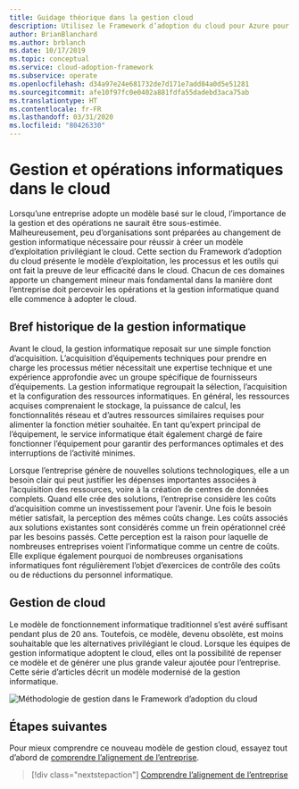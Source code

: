 ```yaml
---
title: Guidage théorique dans la gestion cloud
description: Utilisez le Framework d’adoption du cloud pour Azure pour découvrir le modèle d’exploitation, les processus et les outils qui ont fait la preuve de leur efficacité dans le cloud.
author: BrianBlanchard
ms.author: brblanch
ms.date: 10/17/2019
ms.topic: conceptual
ms.service: cloud-adoption-framework
ms.subservice: operate
ms.openlocfilehash: d34a97e24e681732de7d171e7add84a0d5e51281
ms.sourcegitcommit: afe10f97fc0e0402a881fdfa55dadebd3aca75ab
ms.translationtype: HT
ms.contentlocale: fr-FR
ms.lasthandoff: 03/31/2020
ms.locfileid: "80426330"
---
```

# <a name="it-management-and-operations-in-the-cloud"></a>Gestion et opérations informatiques dans le cloud

Lorsqu’une entreprise adopte un modèle basé sur le cloud, l’importance de la gestion et des opérations ne saurait être sous-estimée. Malheureusement, peu d’organisations sont préparées au changement de gestion informatique nécessaire pour réussir à créer un modèle d’exploitation privilégiant le cloud. Cette section du Framework d’adoption du cloud présente le modèle d’exploitation, les processus et les outils qui ont fait la preuve de leur efficacité dans le cloud. Chacun de ces domaines apporte un changement mineur mais fondamental dans la manière dont l’entreprise doit percevoir les opérations et la gestion informatique quand elle commence à adopter le cloud.

## <a name="brief-history-of-it-management"></a>Bref historique de la gestion informatique

Avant le cloud, la gestion informatique reposait sur une simple fonction d’acquisition. L’acquisition d’équipements techniques pour prendre en charge les processus métier nécessitait une expertise technique et une expérience approfondie avec un groupe spécifique de fournisseurs d’équipements. La gestion informatique regroupait la sélection, l’acquisition et la configuration des ressources informatiques. En général, les ressources acquises comprenaient le stockage, la puissance de calcul, les fonctionnalités réseau et d’autres ressources similaires requises pour alimenter la fonction métier souhaitée. En tant qu’expert principal de l’équipement, le service informatique était également chargé de faire fonctionner l’équipement pour garantir des performances optimales et des interruptions de l’activité minimes.

Lorsque l’entreprise génère de nouvelles solutions technologiques, elle a un besoin clair qui peut justifier les dépenses importantes associées à l’acquisition des ressources, voire à la création de centres de données complets. Quand elle crée des solutions, l’entreprise considère les coûts d’acquisition comme un investissement pour l’avenir. Une fois le besoin métier satisfait, la perception des mêmes coûts change. Les coûts associés aux solutions existantes sont considérés comme un frein opérationnel créé par les besoins passés. Cette perception est la raison pour laquelle de nombreuses entreprises voient l’informatique comme un centre de coûts. Elle explique également pourquoi de nombreuses organisations informatiques font régulièrement l’objet d’exercices de contrôle des coûts ou de réductions du personnel informatique.

## <a name="cloud-management"></a>Gestion de cloud

Le modèle de fonctionnement informatique traditionnel s’est avéré suffisant pendant plus de 20 ans. Toutefois, ce modèle, devenu obsolète, est moins souhaitable que les alternatives privilégiant le cloud. Lorsque les équipes de gestion informatique adoptent le cloud, elles ont la possibilité de repenser ce modèle et de générer une plus grande valeur ajoutée pour l’entreprise. Cette série d’articles décrit un modèle modernisé de la gestion informatique.

![Méthodologie de gestion dans le Framework d’adoption du cloud](../../_images/manage/caf-manage.png)

## <a name="next-steps"></a>Étapes suivantes

Pour mieux comprendre ce nouveau modèle de gestion cloud, essayez tout d’abord de [comprendre l’alignement de l’entreprise](./business-alignment.md).

> [!div class="nextstepaction"]
> [Comprendre l’alignement de l’entreprise](./business-alignment.md)
